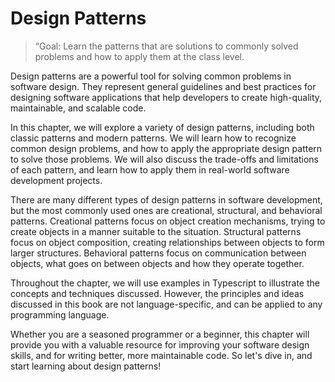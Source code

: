 # Design Patterns

> “Goal: Learn the patterns that are solutions to commonly solved problems and
> how to apply them at the class level.

Design patterns are a powerful tool for solving common problems in software
design. They represent general guidelines and best practices for designing
software applications that help developers to create high-quality, maintainable,
and scalable code.

In this chapter, we will explore a variety of design patterns, including both
classic patterns and modern patterns. We will learn how to recognize common
design problems, and how to apply the appropriate design pattern to solve those
problems. We will also discuss the trade-offs and limitations of each pattern,
and learn how to apply them in real-world software development projects.

There are many different types of design patterns in software development, but
the most commonly used ones are creational, structural, and behavioral patterns.
Creational patterns focus on object creation mechanisms, trying to create
objects in a manner suitable to the situation. Structural patterns focus on
object composition, creating relationships between objects to form larger
structures. Behavioral patterns focus on communication between objects, what
goes on between objects and how they operate together.

Throughout the chapter, we will use examples in Typescript to illustrate the
concepts and techniques discussed. However, the principles and ideas discussed
in this book are not language-specific, and can be applied to any programming
language.

Whether you are a seasoned programmer or a beginner, this chapter will provide
you with a valuable resource for improving your software design skills, and for
writing better, more maintainable code. So let's dive in, and start learning
about design patterns!
